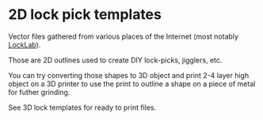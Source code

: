 # 2D lock pick templates

Vector files gathered from various places of the Internet (most notably [LockLab](https://locklab.com/downloads-links-bosnianbills-locklab/)).

Those are 2D outlines used to create DIY lock-picks, jigglers, etc.

You can try converting those shapes to 3D object and print 2-4 layer high object on a 3D printer to use the print to outline a shape on a piece of metal for futher grinding.

See 3D lock templates for ready to print files.
